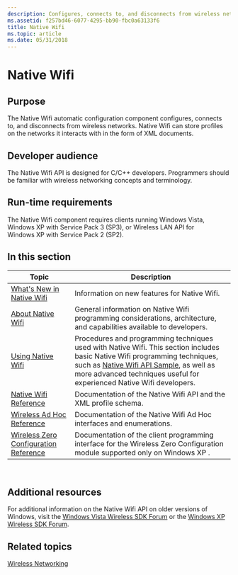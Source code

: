 ```yaml
---
description: Configures, connects to, and disconnects from wireless networks.
ms.assetid: f257bd46-6077-4295-bb90-fbc0a63133f6
title: Native Wifi
ms.topic: article
ms.date: 05/31/2018
---
```


# Native Wifi

## Purpose

The Native Wifi automatic configuration component configures, connects to, and disconnects from wireless networks. Native Wifi can store profiles on the networks it interacts with in the form of XML documents.

## Developer audience

The Native Wifi API is designed for C/C++ developers. Programmers should be familiar with wireless networking concepts and terminology.

## Run-time requirements

The Native Wifi component requires clients running Windows Vista, Windows XP with Service Pack 3 (SP3), or Wireless LAN API for Windows XP with Service Pack 2 (SP2).

## In this section



| Topic                                                                                         | Description                                                                                                                                                                                                                                                                              |
|-----------------------------------------------------------------------------------------------|------------------------------------------------------------------------------------------------------------------------------------------------------------------------------------------------------------------------------------------------------------------------------------------|
| [What's New in Native Wifi](what-s-new-in-native-wifi.md)<br/>                         | Information on new features for Native Wifi.<br/>                                                                                                                                                                                                                                  |
| [About Native Wifi](about-native-wifi.md)<br/>                                         | General information on Native Wifi programming considerations, architecture, and capabilities available to developers.<br/>                                                                                                                                                        |
| [Using Native Wifi](using-native-wifi.md)<br/>                                         | Procedures and programming techniques used with Native Wifi. This section includes basic Native Wifi programming techniques, such as [Native Wifi API Sample](native-wifi-api-sample.md), as well as more advanced techniques useful for experienced Native Wifi developers.<br/> |
| [Native Wifi Reference](native-wifi-reference.md)<br/>                                 | Documentation of the Native Wifi API and the XML profile schema.<br/>                                                                                                                                                                                                              |
| [Wireless Ad Hoc Reference](wireless-ad-hoc-reference.md)<br/>                         | Documentation of the Native Wifi Ad Hoc interfaces and enumerations.<br/>                                                                                                                                                                                                          |
| [Wireless Zero Configuration Reference](wireless-zero-configuration-reference.md)<br/> | Documentation of the client programming interface for the Wireless Zero Configuration module supported only on Windows XP .<br/>                                                                                                                                                   |



 

## Additional resources

For additional information on the Native Wifi API on older versions of Windows, visit the [Windows Vista Wireless SDK Forum](https://social.msdn.microsoft.com/Forums/b6bbd8f0-a921-480f-9b4b-845336462bc0/welcome-to-the-windows-vista-wireless-sdk-forum) or the [Windows XP Wireless SDK Forum](https://social.msdn.microsoft.com/Forums/home?forum=xpwirelesssdk).

## Related topics

<dl> <dt>

[Wireless Networking](/windows/win32/wireless-networking)
</dt> </dl>
